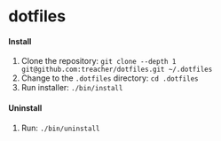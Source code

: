 # dotfiles

#### Install

1. Clone the repository: `git clone --depth 1 git@github.com:treacher/dotfiles.git ~/.dotfiles`
2. Change to the `.dotfiles` directory: `cd .dotfiles`
3. Run installer: `./bin/install`

#### Uninstall
1. Run: `./bin/uninstall`
